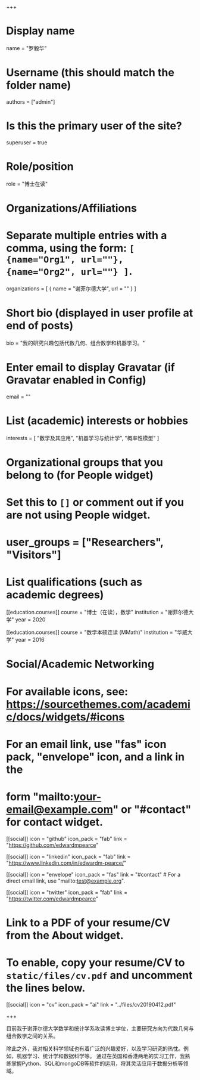 +++
# Display name
name = "罗毅华"

# Username (this should match the folder name)
authors = ["admin"]

# Is this the primary user of the site?
superuser = true

# Role/position
role = "博士在读"

# Organizations/Affiliations
#   Separate multiple entries with a comma, using the form: `[ {name="Org1", url=""}, {name="Org2", url=""} ]`.
organizations = [ { name = "谢菲尔德大学", url = "" } ]

# Short bio (displayed in user profile at end of posts)
bio = "我的研究兴趣包括代数几何、组合数学和机器学习。"

# Enter email to display Gravatar (if Gravatar enabled in Config)
email = ""

# List (academic) interests or hobbies
interests = [
  "数学及其应用",
  "机器学习与统计学",
  "概率性模型"
]

# Organizational groups that you belong to (for People widget)
#   Set this to `[]` or comment out if you are not using People widget.
# user_groups = ["Researchers", "Visitors"]

# List qualifications (such as academic degrees)
[[education.courses]]
  course = "博士（在读），数学"
  institution = "谢菲尔德大学"
  year = 2020

[[education.courses]]
  course = "数学本硕连读 (MMath)"
  institution = "华威大学"
  year = 2016

# Social/Academic Networking
# For available icons, see: https://sourcethemes.com/academic/docs/widgets/#icons
#   For an email link, use "fas" icon pack, "envelope" icon, and a link in the
#   form "mailto:your-email@example.com" or "#contact" for contact widget.

[[social]]
  icon = "github"
  icon_pack = "fab"
  link = "https://github.com/edwardmpearce"
  
[[social]]
  icon = "linkedin"
  icon_pack = "fab"
  link = "https://www.linkedin.com/in/edwardm-pearce/"
  
[[social]]
  icon = "envelope"
  icon_pack = "fas"
  link = "#contact"  # For a direct email link, use "mailto:test@example.org".
  
[[social]]
  icon = "twitter"
  icon_pack = "fab"
  link = "https://twitter.com/edwardmpearce"

# Link to a PDF of your resume/CV from the About widget.
# To enable, copy your resume/CV to `static/files/cv.pdf` and uncomment the lines below.
[[social]]
   icon = "cv"
   icon_pack = "ai"
   link = "../files/cv20190412.pdf"

+++

目前我于谢菲尔德大学数学和统计学系攻读博士学位，主要研究方向为代数几何与组合数学之间的关系。

除此之外，我对相关科学领域也有着广泛的兴趣爱好，以及学习研究的热忱。例如，机器学习、统计学和数据科学等。 通过在英国和香港两地的实习工作，我熟练掌握Python、SQL和mongoDB等软件的运用，将其灵活应用于数据分析等领域。
